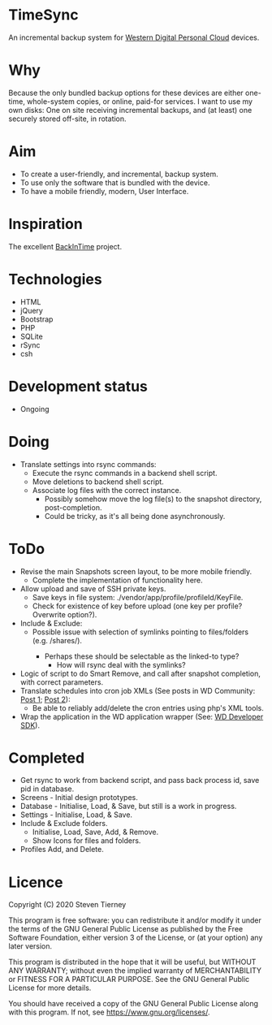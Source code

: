 # TimeSync
An incremental backup system for [Western Digital Personal Cloud](https://shop.westerndigital.com/en-gb/c/nas-and-cloud-storage) devices.

# Why
Because the only bundled backup options for these devices are either one-time, whole-system copies, or online, paid-for services.
I want to use my own disks: One on site receiving incremental backups, and (at least) one securely stored off-site, in rotation.

# Aim
- To create a user-friendly, and incremental, backup system.
- To use only the software that is bundled with the device.
- To have a mobile friendly, modern, User Interface.

# Inspiration
The excellent [BackInTime](https://github.com/bit-team/backintime) project.

# Technologies
- HTML
- jQuery
- Bootstrap
- PHP
- SQLite
- rSync
- csh

# Development status
- Ongoing

# Doing
- Translate settings into rsync commands:
  - Execute the rsync commands in a backend shell script.
  - Move deletions to backend shell script.
  - Associate log files with the correct instance.
    - Possibly somehow move the log file(s) to the snapshot directory, post-completion.
    - Could be tricky, as it's all being done asynchronously.

# ToDo
- Revise the main Snapshots screen layout, to be more mobile friendly.
  - Complete the implementation of functionality here.
- Allow upload and save of SSH private keys.
  - Save keys in file system: ./vendor/app/profile/profileId/KeyFile.
  - Check for existence of key before upload (one key per profile? Overwrite option?).
- Include & Exclude:
  - Possible issue with selection of symlinks pointing to files/folders (e.g. /shares/<share>).
    - Perhaps these should be selectable as the linked-to type?
      - How will rsync deal with the symlinks?
- Logic of script to do Smart Remove, and call after snapshot completion, with correct parameters.
- Translate schedules into cron job XMLs (See posts in WD Community: [Post 1](https://community.wd.com/t/crontab-on-mycloud-ex2/98653/21); [Post 2](https://community.wd.com/t/nas-to-usb-automatic-incremental-backup/193625)):
  - Be able to reliably add/delete the cron entries using php's XML tools.
- Wrap the application in the WD application wrapper (See: [WD Developer SDK](https://developer.westerndigital.com/develop/wd/sdk.html#intro)).

# Completed
- Get rsync to work from backend script, and pass back process id, save pid in database.
- Screens - Initial design prototypes.
- Database - Initialise, Load, & Save, but still is a work in progress.
- Settings - Initialise, Load, & Save.
- Include & Exclude folders.
  - Initialise, Load, Save, Add, & Remove.
  - Show Icons for files and folders.
- Profiles Add, and Delete.

# Licence
Copyright (C) 2020 Steven Tierney

This program is free software: you can redistribute it and/or modify
it under the terms of the GNU General Public License as published by
the Free Software Foundation, either version 3 of the License, or
(at your option) any later version.

This program is distributed in the hope that it will be useful,
but WITHOUT ANY WARRANTY; without even the implied warranty of
MERCHANTABILITY or FITNESS FOR A PARTICULAR PURPOSE.  See the
GNU General Public License for more details.

You should have received a copy of the GNU General Public License
along with this program.  If not, see <https://www.gnu.org/licenses/>.
